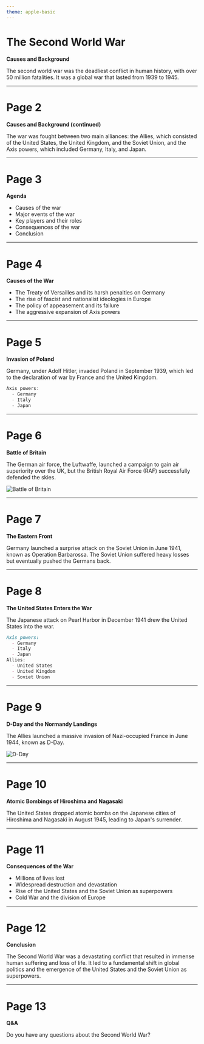 ```yaml
---
theme: apple-basic
---
```


# The Second World War

**Causes and Background**

The second world war was the deadliest conflict in human history, with over 50 million fatalities. It was a global war that lasted from 1939 to 1945.

---

# Page 2

**Causes and Background (continued)**

The war was fought between two main alliances: the Allies, which consisted of the United States, the United Kingdom, and the Soviet Union, and the Axis powers, which included Germany, Italy, and Japan.

---

# Page 3

**Agenda**

* Causes of the war
* Major events of the war
* Key players and their roles
* Consequences of the war
* Conclusion

---

# Page 4

**Causes of the War**

* The Treaty of Versailles and its harsh penalties on Germany
* The rise of fascist and nationalist ideologies in Europe
* The policy of appeasement and its failure
* The aggressive expansion of Axis powers

---

# Page 5

**Invasion of Poland**

Germany, under Adolf Hitler, invaded Poland in September 1939, which led to the declaration of war by France and the United Kingdom.

```cpp
Axis powers:
  - Germany
  - Italy
  - Japan
```

---

# Page 6

**Battle of Britain**

The German air force, the Luftwaffe, launched a campaign to gain air superiority over the UK, but the British Royal Air Force (RAF) successfully defended the skies.

![Battle of Britain](https://upload.wikimedia.org/wikipedia/commons/8/8c/Battle_of_Britain_Ostermann.jpg)

---

# Page 7

**The Eastern Front**

Germany launched a surprise attack on the Soviet Union in June 1941, known as Operation Barbarossa. The Soviet Union suffered heavy losses but eventually pushed the Germans back.

---

# Page 8

**The United States Enters the War**

The Japanese attack on Pearl Harbor in December 1941 drew the United States into the war.

```markdown
Axis powers:
  - Germany
  - Italy
  - Japan
Allies:
  - United States
  - United Kingdom
  - Soviet Union
```

---

# Page 9

**D-Day and the Normandy Landings**

The Allies launched a massive invasion of Nazi-occupied France in June 1944, known as D-Day.

![D-Day](https://upload.wikimedia.org/wikipedia/commons/5/55/D-Daylanding.jpg)

---

# Page 10

**Atomic Bombings of Hiroshima and Nagasaki**

The United States dropped atomic bombs on the Japanese cities of Hiroshima and Nagasaki in August 1945, leading to Japan's surrender.

---

# Page 11

**Consequences of the War**

* Millions of lives lost
* Widespread destruction and devastation
* Rise of the United States and the Soviet Union as superpowers
* Cold War and the division of Europe

---

# Page 12

**Conclusion**

The Second World War was a devastating conflict that resulted in immense human suffering and loss of life. It led to a fundamental shift in global politics and the emergence of the United States and the Soviet Union as superpowers.

---

# Page 13

**Q&A**

Do you have any questions about the Second World War?